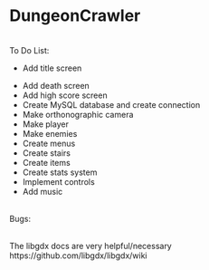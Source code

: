 # DungeonCrawler
<br>To Do List:
<br><ul><li>Add title screen</li>
<li>Add death screen</li>
<li>Add high score screen</li>
<li>Create MySQL database and create connection</li>
<li>Make orthonographic camera</li>
<li>Make player</li>
<li>Make enemies</li>
<li>Create menus</li>
<li>Create stairs</li>
<li>Create items</li>
<li>Create stats system</li>
<li>Implement controls</li>
<li>Add music</li></ul>
<br>Bugs:
<ul></ul>
<br>The libgdx docs are very helpful/necessary
<br>https://github.com/libgdx/libgdx/wiki
